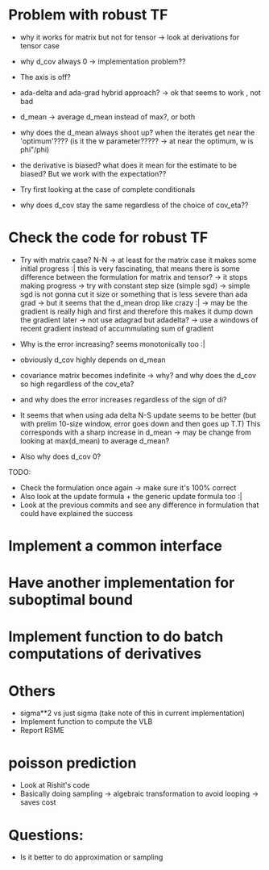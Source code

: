 # Problem with robust TF

- why it works for matrix but not for tensor -> look at derivations for tensor case

- why d_cov always 0 -> implementation problem??

- The axis is off?

- ada-delta and ada-grad hybrid approach? -> ok that seems to work , not bad

- d_mean -> average d_mean instead of max?, or both

- why does the d_mean always shoot up? when the iterates get near the 'optimum'????
(is it the w parameter????? -> at near the optimum, w is phi"/phi)

- the derivative is biased? what does it mean for the estimate to be biased? But we work
with the expectation??

- Try first looking at the case of complete conditionals

- why does d_cov stay the same regardless of the choice of cov_eta??

# Check the code for robust TF
  
 - Try with matrix case?  N-N
 -> at least for the matrix case it makes some initial progress :| this is very
 fascinating, that means there is some difference between the formulation
 for matrix and tensor?
 -> it stops making progress -> try with constant step size (simple sgd) -> simple sgd is not gonna cut it
 size or something that is less severe than ada grad 
 -> but it seems that the d_mean drop like crazy :| -> may be the 
 gradient is really high and first and therefore this makes it dump down 
 the gradient later -> not use adagrad but adadelta? -> use a windows of recent 
 gradient instead of accummulating sum of gradient
 
- Why is the error increasing? seems monotonically too :|
- obviously d_cov highly depends on d_mean  
- covariance matrix becomes indefinite -> why? and why does the d_cov so high 
regardless of the cov_eta?
- and why does the error increases regardless of the sign of di?


- It seems that when using ada delta N-S update seems to be better 
(but with prelim 10-size window, error goes down and then goes up T.T)
This corresponds with a sharp increase in d_mean -> may be change from
looking at max(d_mean) to average d_mean?

- Also why does d_cov 0? 



TODO:
- Check the formulation once again -> make sure it's 100% correct
- Also look at the update formula + the generic update formula too :|
- Look at the previous commits and see any difference in formulation that could 
have explained the success

# Implement a common interface

# Have another implementation for suboptimal bound


# Implement function to do batch computations of derivatives


# Others
- sigma**2 vs just sigma (take note of this in current implementation)
- Implement function to compute the VLB
- Report RSME

# poisson prediction
- Look at Rishit's code
- Basically doing sampling -> algebraic transformation to avoid looping -> saves cost

# Questions: 
- Is it better to do approximation or sampling






